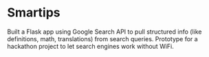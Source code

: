 # Smartips

Built a Flask app using Google Search API to pull structured info (like definitions, math, translations) from search queries.
Prototype for a hackathon project to let search engines work without WiFi.
